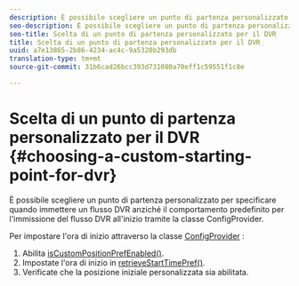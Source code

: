 ```yaml
---
description: È possibile scegliere un punto di partenza personalizzato per specificare quando immettere un flusso DVR anziché il comportamento predefinito per l'immissione del flusso DVR all'inizio tramite la classe ConfigProvider.
seo-description: È possibile scegliere un punto di partenza personalizzato per specificare quando immettere un flusso DVR anziché il comportamento predefinito per l'immissione del flusso DVR all'inizio tramite la classe ConfigProvider.
seo-title: Scelta di un punto di partenza personalizzato per il DVR
title: Scelta di un punto di partenza personalizzato per il DVR
uuid: a7e13865-2b86-4234-ac4c-9a5320b293db
translation-type: tm+mt
source-git-commit: 31b6cad26bcc393d731080a70eff1c59551f1c8e

---
```



# Scelta di un punto di partenza personalizzato per il DVR {#choosing-a-custom-starting-point-for-dvr}

È possibile scegliere un punto di partenza personalizzato per specificare quando immettere un flusso DVR anziché il comportamento predefinito per l&#39;immissione del flusso DVR all&#39;inizio tramite la classe ConfigProvider.

Per impostare l&#39;ora di inizio attraverso la classe [ConfigProvider](https://help.adobe.com/en_US/primetime/api/reference_implementation/android/javadoc/com/adobe/primetime/reference/config/ConfigProvider.html) :

1. Abilita [isCustomPositionPrefEnabled()](https://help.adobe.com/en_US/primetime/api/reference_implementation/android/javadoc/com/adobe/primetime/reference/config/ConfigProvider.html#isCustomPositionPrefEnabled()).
1. Impostate l&#39;ora di inizio in [retrieveStartTimePref()](https://help.adobe.com/en_US/primetime/api/reference_implementation/android/javadoc/com/adobe/primetime/reference/config/IPlaybackConfig.html#iretrieveStartTimePref()).
1. Verificate che la posizione iniziale personalizzata sia abilitata.
